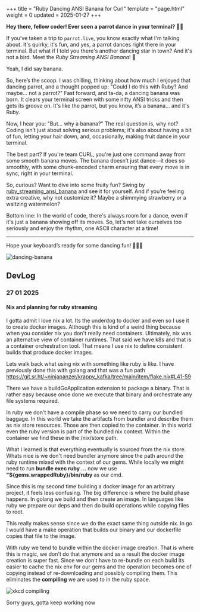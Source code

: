 +++
title = "Ruby Dancing ANSI Banana for Curl"
template = "page.html"
weight = 0
updated = 2025-01-27
+++

**Hey there, fellow coder! Ever seen a parrot dance in your terminal?** 🦜💃

If you've taken a trip to `parrot.live`, you know exactly what I'm talking about. It's quirky, it's fun, and yes, a parrot dances right there in your terminal. But what if I told you there's another dancing star in town? And it's not a bird. Meet the *Ruby Streaming ANSI Banana*! 🍌

Yeah, I did say banana. 

So, here’s the scoop. I was chilling, thinking about how much I enjoyed that dancing parrot, and a thought popped up: "Could I do this with Ruby? And maybe... not a parrot?" Fast forward, and ta-da, a dancing banana was born. It clears your terminal screen with some nifty ANSI tricks and then gets its groove on. It's like the parrot, but you know, it’s a banana... and it's Ruby.

Now, I hear you: "But... why a banana?" The real question is, why not? Coding isn’t just about solving serious problems; it's also about having a bit of fun, letting your hair down, and, occasionally, making fruit dance in your terminal.

The best part? If you're team CURL, you're just one command away from some smooth banana moves. The banana doesn’t just dance—it does so smoothly, with some chunk-encoded charm ensuring that every move is in sync, right in your terminal.

So, curious? Want to dive into some fruity fun? Swing by [ruby_streaming_ansi_banana](https://github.com/developmeh/ruby_streaming_ansi_banana) and see it for yourself. And if you’re feeling extra creative, why not customize it? Maybe a shimmying strawberry or a waltzing watermelon?

Bottom line: In the world of code, there's always room for a dance, even if it's just a banana showing off its moves. So, let's not take ourselves too seriously and enjoy the rhythm, one ASCII character at a time!

---

Hope your keyboard’s ready for some dancing fun! 🍌🕺🎵

![dancing-banana](../dancing-banana.gif)

## DevLog

### 27 01 2025
#### Nix and planning for ruby streaming

I gotta admit I love nix a lot. Its the underdog to docker and even so I use it to create docker images. Although this is kind of a weird thing because when you consider nix you don't really need containers. Ultimately, nix was an alternative view of container runtimes. That said we have k8s and that is a container orchestration tool. That means I use nix to define consistent builds that produce docker images.

Lets walk back what using nix with something like ruby is like. I have previously done this with golang and that was a fun path https://git.sr.ht/~ninjapanzer/krappy_kafka/tree/main/item/flake.nix#L41-59

There we have a buildGoApplication extension to package a binary. That is rather easy because once done we execute that binary and orchestrate any file systems required.

In ruby we don't have a compile phase so we need to carry our bundled baggage. In this world we take the artifacts from bundler and describe them as nix store resources. Those are then copied to the container. In this world even the ruby version is part of the bundled nix context. Within the container we find these in the /nix/store path.

What I learned is that everything eventually is sourced from the nix store. Whats nice is we don't need bundler anymore since the path around the ruby runtime mixed with the context of our gems. While locally we might need to run **bundle exec ruby ...** now we use **"${gems.wrappedRuby}/bin/ruby** as our cmd.

Since this is my second time building a docker image for an arbitrary project, it feels less confusing. The big difference is where the build phase happens. In golang we build and then create an image. In languages like ruby we prepare our deps and then do build operations while copying files to root.

This really makes sense since we do the exact same thing outside nix. In go I would have a make operation that builds our binary and our dockerfile copies that file to the image.

With ruby we tend to bundle within the docker image creation. That is where this is magic, we don't do that anymore and as a result the docker image creation is super fast. Since we don't have to re-bundle on each build its easier to cache the nix env for our gems and the operation becomes one of copying instead of re-downloading and possibly compiling them. This eliminates the __compiling__ we are used to in the ruby space.

![xkcd compiling](../compiling.png)

Sorry guys, gotta keep working now
